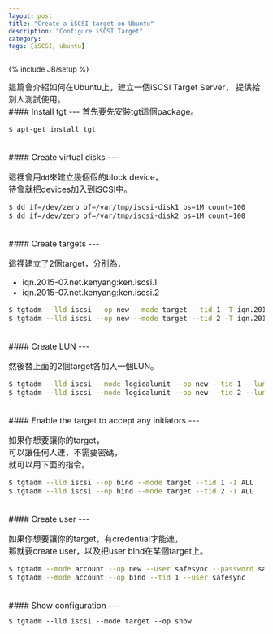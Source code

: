 ```yaml
---
layout: post
title: "Create a iSCSI target on Ubuntu"
description: "Configure iSCSI Target"
category: 
tags: [iSCSI, ubuntu]
---
```

{% include JB/setup %}

<font size=3>
這篇會介紹如何在Ubuntu上，建立一個iSCSI Target Server，  
提供給別人測試使用。

</br>
#### Install tgt
---
首先要先安裝tgt這個package。  

```bash
$ apt-get install tgt
```

</br>
#### Create virtual disks
---

這裡會用`dd`來建立幾個假的block device，  
待會就把devices加入到iSCSI中。

```bash
$ dd if=/dev/zero of=/var/tmp/iscsi-disk1 bs=1M count=100
$ dd if=/dev/zero of=/var/tmp/iscsi-disk2 bs=1M count=100
```

</br>
#### Create targets
---

這裡建立了2個target，分別為，

* iqn.2015-07.net.kenyang:ken.iscsi.1
* iqn.2015-07.net.kenyang:ken.iscsi.2


```bash
$ tgtadm --lld iscsi --op new --mode target --tid 1 -T iqn.2015-07.net.kenyang:ken.iscsi.1
$ tgtadm --lld iscsi --op new --mode target --tid 2 -T iqn.2015-07.net.kenyang:ken.iscsi.2
```

<!--more-->

</br>
#### Create LUN
---

然後替上面的2個target各加入一個LUN。

```bash
$ tgtadm --lld iscsi --mode logicalunit --op new --tid 1 --lun 1 -b /var/tmp/iscsi-disk1
$ tgtadm --lld iscsi --mode logicalunit --op new --tid 2 --lun 1 -b /var/tmp/iscsi-disk2
```

</br>
#### Enable the target to accept any initiators
---

如果你想要讓你的target，  
可以讓任何人連，不需要密碼，  
就可以用下面的指令。

```bash
$ tgtadm --lld iscsi --op bind --mode target --tid 1 -I ALL
$ tgtadm --lld iscsi --op bind --mode target --tid 2 -I ALL
```



</br>
#### Create user
---

如果你想要讓你的target，有credential才能連，  
那就要create user，以及把user bind在某個target上。

```bash
$ tgtadm --mode account --op new --user safesync --password safesync
$ tgtadm --mode account --op bind --tid 1 --user safesync
```

</br>
#### Show configuration
---

```
$ tgtadm --lld iscsi --mode target --op show
```

</font>

